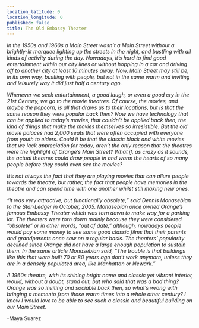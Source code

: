 ```yaml
---
location_latitude: 0
location_longitude: 0
published: false
title: The Old Embassy Theater
---
```

_In the 1950s and 1960s a Main Street wasn’t a Main Street without a brightly-lit marquee lighting up the streets in the night, and bustling with all kinds of activity during the day. Nowadays, it’s hard to find good entertainment within our city lines or without hopping in a car and driving off to another city at least 10 minutes away. Now, Main Street may still be, in its own way, bustling with people, but not in the same warm and inviting and leisurely way it did just half a century ago._

_Whenever we seek entertainment, a good laugh, or even a good cry in the 21st Century, we go to the movie theatres. Of course, the movies, and maybe the popcorn, is all that draws us to their locations, but is that the same reason they were popular back then? Now we have technology that can be applied to today’s movies, that couldn’t be applied back then, the kind of things that make the movies themselves so irresistible. But the old movie palaces had 2,000 seats that were often occupied with everyone from youth to elders. Could it be that the classic black and white movies that we lack appreciation for today, aren’t the only reason that the theatres were the highlight of Orange’s Main Street? What if, as crazy as it sounds, the actual theatres could draw people in and warm the hearts of so many people before they could even see the movies?_

_It’s not always the fact that they are playing movies that can allure people towards the theatre, but rather, the fact that people have memories in the theatre and can spend time with one another whilst still making new ones._

_“It was very attractive, but functionally obsolete,” said Dennis Monasebian to the Star-Ledger in October, 2005. Monasebian once owned Orange’s famous Embassy Theater which was torn down to make way for a parking lot. The theaters were torn down mainly because they were considered “obsolete” or in other words, “out of date,” although, nowadays people would pay some money to see some good classic films that their parents and grandparents once saw on a regular basis. The theaters’ popularity declined since Orange did not have a large enough population to sustain them.  In the same article Monasebian said, “The trouble is that buildings like this that were built 70 or 80 years ago don’t work anymore, unless they are in a densely populated area, like Manhattan or Newark.”_

_A 1960s theatre, with its shining bright name and classic yet vibrant interior, would, without a doubt, stand out, but who said that was a bad thing? Orange was so inviting and sociable back then, so what’s wrong with bringing a memento from those warm times into a whole other century? I know I would love to be able to see such a classic and beautiful building on our Main Street._

-Maya Suarez

